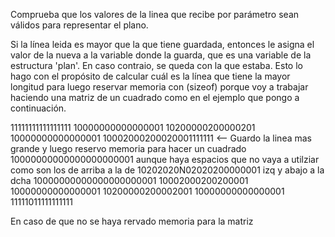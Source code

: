 Comprueba que los valores de la linea que recibe por parámetro sean válidos para representar el plano.

Si la línea leida es mayor que la que tiene guardada, entonces le asigna el valor de la nueva a la variable donde la guarda, que es una variable de la estructura 'plan'. En caso contraio, se queda con la que estaba. Esto lo hago con el propósito de calcular cuál es la línea que tiene la mayor longitud para luego reservar memoria con (sizeof) porque voy a trabajar haciendo una matriz de un cuadrado como en el ejemplo que pongo  a continuación.


11111111111111111
10000000000000001
10200000200000201
10000000000000001
10002000200020001111111	<-- Guardo la linea mas grande y luego reservo memoria para hacer un cuadrado
10000000000000000000001		aunque haya espacios que no vaya a utilziar como son los de arriba a la de
10202020N02020200000001		izq y abajo a la dcha
10000000000000000000001
10002000200200001
10000000000000001
10200000200002001
10000000000000001
11111011111111111


En caso de que no se haya rervado memoria para la matriz
